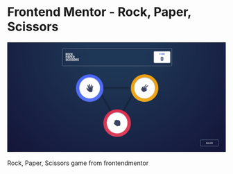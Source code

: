 # Frontend Mentor - Rock, Paper, Scissors

![Design preview for the Rock, Paper, Scissors coding challenge](./img/preview.png)

Rock, Paper, Scissors game from frontendmentor